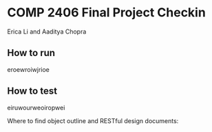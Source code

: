 # COMP 2406 Final Project Checkin
Erica Li and Aaditya Chopra

## How to run
eroewroiwjrioe

## How to test
eiruwourweoiropwei

Where to find object outline and RESTful design documents:
